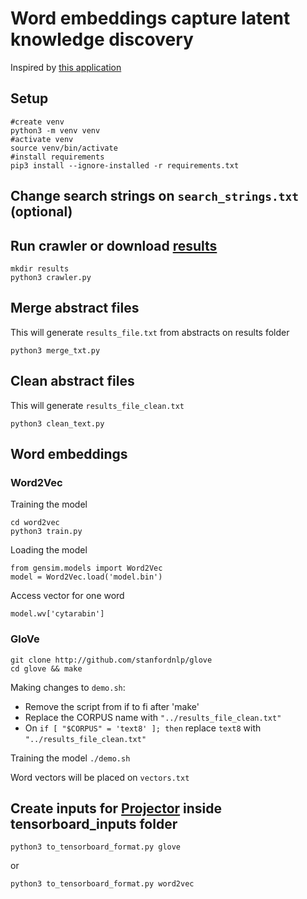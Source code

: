 # Word embeddings capture latent knowledge discovery
Inspired by [this application](https://github.com/materialsintelligence/mat2vec)

## Setup
```
#create venv
python3 -m venv venv
#activate venv
source venv/bin/activate
#install requirements
pip3 install --ignore-installed -r requirements.txt
```

## Change search strings on `search_strings.txt` (optional)

## Run crawler or download [results](https://drive.google.com/drive/folders/1Ryx6QjV0FIAD19mPBF4lTkMWfKo_CH4G?usp=sharing)
```
mkdir results
python3 crawler.py
```

## Merge abstract files
This will generate `results_file.txt` from abstracts on results folder
```
python3 merge_txt.py
```

## Clean abstract files
This will generate `results_file_clean.txt`
```
python3 clean_text.py
```
## Word embeddings

### Word2Vec
Training the model
```
cd word2vec
python3 train.py
```
Loading the model
```
from gensim.models import Word2Vec
model = Word2Vec.load('model.bin')
```
Access vector for one word
```
model.wv['cytarabin']
```

### GloVe
```
git clone http://github.com/stanfordnlp/glove
cd glove && make
```
Making changes to `demo.sh`:
- Remove the script from if to fi after 'make'
- Replace the CORPUS name with `"../results_file_clean.txt"`
- On `if [ "$CORPUS" = 'text8' ]; then` replace `text8` with `"../results_file_clean.txt"`

Training the model
```./demo.sh```

Word vectors will be placed on `vectors.txt` 

## Create inputs for [Projector](https://projector.tensorflow.org/) inside tensorboard_inputs folder 
```
python3 to_tensorboard_format.py glove 
```

or

```
python3 to_tensorboard_format.py word2vec
```


